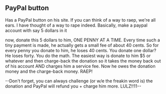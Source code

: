 ## PayPal button

Has a PayPal button on his site. If you can think of a way to raep, we're all ears.
I have thought of a way to rape indeed. Basically, make a paypal account with say 5 dollars in it 

now, donate this 5 dollars to him, ONE PENNY AT A TIME. Every time such a tiny payment is made, he actually gets a small fee of about 40 cents. So for every penny you donate to him, he loses 40 cents. You donate one dollar? He loses forty. You do the math. The easiest way is donate to him $5 or whatever and then charge-back the donation so it takes the money back out of his account AND charges him a service fee. Now he owes the donation money and the charge-back money. RAEP! 

--Don't forget, you can always challenge (or w/e the freakin word is) the donation and PayPal will refund you + charge him more. LULZ!!11-- 